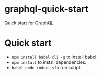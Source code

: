 # graphql-quick-start
Quick start for GraphQL

# Quick start
* `npm install babel-cli -g` to install babel.
* `npm install` to install dependencies.
* `babel-node index.js` to run script.
